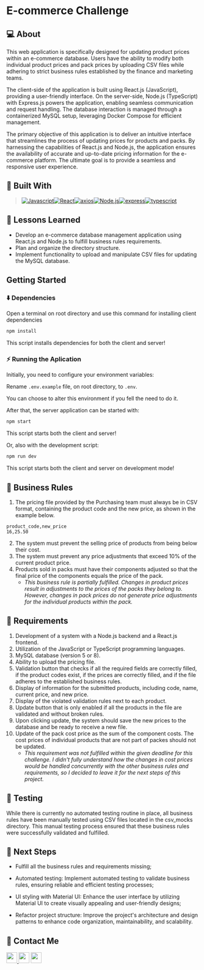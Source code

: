 # E-commerce Challenge

## 💻 About 

This web application is specifically designed for updating product prices within an e-commerce database. Users have the ability to modify both individual product prices and pack prices by uploading CSV files while adhering to strict business rules established by the finance and marketing teams.

The client-side of the application is built using React.js (JavaScript), providing a user-friendly interface. On the server-side, Node.js (TypeScript) with Express.js powers the application, enabling seamless communication and request handling. The database interaction is managed through a containerized MySQL setup, leveraging Docker Compose for efficient management.

The primary objective of this application is to deliver an intuitive interface that streamlines the process of updating prices for products and packs. By harnessing the capabilities of React.js and Node.js, the application ensures the availability of accurate and up-to-date pricing information for the e-commerce platform. The ultimate goal is to provide a seamless and responsive user experience.

## 🚀 Built With

> [![Javascript][Javascript]][Javascript-url][![React][React.js]][React-url][![axios][axios]][axios-url][![Node.js][Node.js]][Node.js-url][![express][express]][express-url][![typescript][typescript]][typescript-url]

## 📌 Lessons Learned

- Develop an e-commerce database management application using React.js and Node.js to fulfill business rules requirements.
- Plan and organize the directory structure.
- Implement functionality to upload and manipulate CSV files for updating the MySQL database.

## Getting Started

### ⬇️ Dependencies

Open a terminal on root directory and use this command for installing client dependencies

```bash
npm install
```

This script installs dependencies for both the client and server!

### ⚡ Running the Aplication

Initially, you need to configure your environment variables:

Rename `.env.example` file, on root directory, to `.env`.

You can choose to alter this environment if you fell the need to do it.

After that, the server application can be started with:

```bash
npm start
```
This script starts both the client and server!

Or, also with the development script:

```bash
npm run dev
```
This script starts both the client and server on development mode!

## 📜 Business Rules

1. The pricing file provided by the Purchasing team must always be in CSV format, containing the product code and the new price, as shown in the example below.
```csv
product_code,new_price
16,25.50
```
2. The system must prevent the selling price of products from being below their cost.
3. The system must prevent any price adjustments that exceed 10% of the current product price.
4. Products sold in packs must have their components adjusted so that the final price of the components equals the price of the pack.
    - *This business rule is partially fulfilled. Changes in product prices result in adjustments to the prices of the packs they belong to. However, changes in pack prices do not generate price adjustments for the individual products within the pack.*

## 📜 Requirements

1. Development of a system with a Node.js backend and a React.js frontend.
2. Utilization of the JavaScript or TypeScript programming languages.
3. MySQL database (version 5 or 8).
4. Ability to upload the pricing file.
5. Validation button that checks if all the required fields are correctly filled, if the product codes exist, if the prices are correctly filled, and if the file adheres to the established business rules.
6. Display of information for the submitted products, including code, name, current price, and new price.
7. Display of the violated validation rules next to each product.
8. Update button that is only enabled if all the products in the file are validated and without broken rules.
9. Upon clicking update, the system should save the new prices to the database and be ready to receive a new file.
10. Update of the pack cost price as the sum of the component costs. The cost prices of individual products that are not part of packes should not be updated.
    - *This requirement was not fulfilled within the given deadline for this challenge. I didn't fully understand how the changes in cost prices would be handled concurrently with the other business rules and requirements, so I decided to leave it for the next steps of this project.*


## 🧪 Testing

While there is currently no automated testing routine in place, all business rules have been manually tested using CSV files located in the csv_mocks directory. This manual testing process ensured that 
these business rules were successfully validated and fulfilled.

## 🚶 Next Steps

- Fulfill all the business rules and requirements missing;

- Automated testing: Implement automated testing to validate business rules, ensuring reliable and efficient testing processes;

- UI styling with Material UI: Enhance the user interface by utilizing Material UI to create visually appealing and user-friendly designs;

- Refactor project structure: Improve the project's architecture and design patterns to enhance code organization, maintainability, and scalability.

## 💬 Contact Me

<div align="left" style="display: inline_block">
  <a href="https://arthur-debiasi.github.io" target="_blank">
  <img height="28rem" src="https://img.shields.io/badge/my_portfolio-3fc337?style=for-the-badge" target="_blank">
  </a>
  <a href="https://www.linkedin.com/in/arthur-debiasi" target="_blank"><img height="28rem" src="https://img.shields.io/badge/LinkedIn-0077B5?style=for-the-badge&logo=linkedin&logoColor=white"></a>
  <a href = "mailto:arthurdebiasi@hotmail.com"><img height="28rem" src="https://img.shields.io/badge/outlook-0078D4?style=for-the-badge&logo=microsoftoutlook&logoColor=white" target="_blank"></a>
</div>

[Javascript]: https://img.shields.io/badge/javascript-F7DF1E?style=for-the-badge&logo=javascript&logoColor=black
[Javascript-url]: https://developer.mozilla.org/pt-BR/docs/Web/JavaScript

[React.js]: https://img.shields.io/badge/React-20232A?style=for-the-badge&logo=react&logoColor=61DAFB
[React-url]: https://reactjs.org/

[MUI]: https://img.shields.io/badge/material_ui-007FFF?style=for-the-badge&logo=mui&logoColor=white
[MUI-url]: https://img.shields.io/badge/material_ui-007FFF?style=for-the-badge&logo=mui&logoColor=white

[axios]: https://img.shields.io/badge/axios-5A29E4?style=for-the-badge&logo=axios&logoColor=white
[axios-url]: https://axios-http.com/ptbr/docs/intro

[Node.js]: https://img.shields.io/badge/node.js-339933?style=for-the-badge&logo=node.js&logoColor=white
[Node.js-url]: https://nodejs.org/

[express]: https://img.shields.io/badge/express-000000?style=for-the-badge&logo=express&logoColor=white
[express-url]: https://expressjs.com/

[typescript]: https://img.shields.io/badge/typescript-3178C6?style=for-the-badge&logo=typescript&logoColor=white
[typescript-url]: https://www.typescriptlang.org
